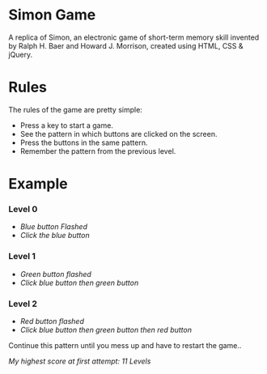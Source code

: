 # Simon Game

A replica of Simon, an electronic game of short-term memory skill invented by Ralph H. Baer and Howard J. Morrison, created using HTML, CSS & jQuery.

# Rules

The rules of the game are pretty simple:

- Press a key to start a game.
- See the pattern in which buttons are clicked on the screen.
- Press the buttons in the same pattern.
- Remember the pattern from the previous level.

# Example

### Level 0

- _Blue button Flashed_
- _Click the blue button_

### Level 1

- _Green button flashed_
- _Click blue button then green button_

### Level 2

- _Red button flashed_
- _Click blue button then green button then red button_

Continue this pattern until you mess up and have to restart the game..

_My highest score at first attempt: 11 Levels_
